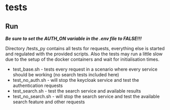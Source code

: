 # tests

## Run

***Be sure to set the AUTH_ON variable in the .env file to FALSE!!!***

Directory /tests_py contains all tests for requests, everything else is started and regulated with the provided scripts.
Also the tests may run a little slow due to the setup of the docker containers and wait for initialisation times.

* test_base.sh - tests every request in a scenario where every service should be working (no search tests included here)
* test_no_auth.sh - will stop the keycloak service and test the authentication requests
* test_search.sh - test the search service and available results
* test_no_search.sh - will stop the search service and test the available search feature and other requests


